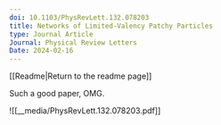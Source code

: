 ```yaml
---
doi: 10.1103/PhysRevLett.132.078203
title: Networks of Limited-Valency Patchy Particles
type: Journal Article
Journal: Physical Review Letters
Date: 2024-02-16
---
```

[[Readme|Return to the readme page]]

Such a good paper, OMG.

![[__media/PhysRevLett.132.078203.pdf]]
